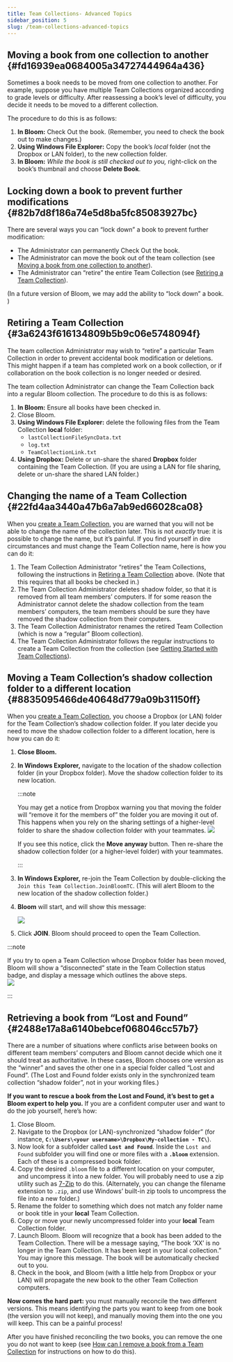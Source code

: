 ```yaml
---
title: Team Collections- Advanced Topics
sidebar_position: 5
slug: /team-collections-advanced-topics
---
```




## Moving a book from one collection to another {#fd16939ea0684005a34727444964a436}


Sometimes a book needs to be moved from one collection to another. For example, suppose you have multiple Team Collections organized according to grade levels or difficulty. After reassessing a book’s level of difficulty, you decide it needs to be moved to a different collection.


The procedure to do this is as follows:

1. **In Bloom:** Check Out the book. (Remember, you need to check the book out to make changes.)
2. **Using Windows File Explorer:** Copy the book’s _local_ folder (not the Dropbox or LAN folder), to the new collection folder.
3. **In Bloom:** _While the book is still checked out to you,_ right-click on the book’s thumbnail and choose **Delete Book**.

## Locking down a book to prevent further modifications {#82b7d8f186a74e5d8ba5fc85083927bc}


There are several ways you can “lock down” a book to prevent further modification: 

- The Administrator can permanently Check Out the book.
- The Administrator can move the book out of the team collection (see [Moving a book from one collection to another](/team-collections-advanced-topics#fd16939ea0684005a34727444964a436)).
- The Administrator can “retire” the entire Team Collection (see [Retiring a Team Collection](/team-collections-advanced-topics#3a6243f616134809b5b9c06e5748094f)).

(In a future version of Bloom, we may add the ability to “lock down” a book. )


## Retiring a Team Collection {#3a6243f616134809b5b9c06e5748094f}


The team collection Administrator may wish to “retire” a particular Team Collection in order to prevent accidental book modification or deletions. This might happen if a team has completed work on a book collection, or if collaboration on the book collection is no longer needed or desired. 


The team collection Administrator can change the Team Collection back into a regular Bloom collection. The procedure to do this is as follows:

1. **In Bloom:** Ensure all books have been checked in.
2. Close Bloom.
3. **Using Windows File Explorer:** delete the following files from the Team Collection **local** folder:
	- `lastCollectionFileSyncData.txt`
	- `log.txt`
	- `TeamCollectionLink.txt`
4. **Using Dropbox:** Delete or un-share the shared **Dropbox** folder containing the Team Collection. (If you are using a LAN for file sharing, delete or un-share the shared LAN folder.)

## Changing the name of a Team Collection {#22fd4aa3440a47b6a7ab9ed66028ca08}


When you [create a Team Collection](/team-collections-getting-started#6035d8998d5d42a4b66a19e86590d845), you are warned that you will not be able to change the name of the collection later. This is not _exactly_ true: it is possible to change the name, but it’s painful. If you find yourself in dire circumstances and must change the Team Collection name, here is how you can do it: 

1. The Team Collection Administrator “retires” the Team Collections, following the instructions in [Retiring a Team Collection](/team-collections-advanced-topics#3a6243f616134809b5b9c06e5748094f) above. (Note that this requires that all books be checked in.)
2. The Team Collection Administrator deletes shadow folder, so that it is removed from all team members’ computers. If for some reason the Administrator cannot delete the shadow collection from the team members’ computers, the team members should be sure they have removed the shadow collection from their computers.
3. The Team Collection Administrator renames the retired Team Collection (which is now a “regular” Bloom collection).
4. The Team Collection Administrator follows the regular instructions to create a Team Collection from the collection (see [Getting Started with Team Collections](/team-collections-getting-started)).

## Moving a Team Collection’s shadow collection folder to a different location {#8835095466de40648d779a09b31150ff}


When you [create a Team Collection](/team-collections-getting-started#6035d8998d5d42a4b66a19e86590d845), you choose a Dropbox (or LAN) folder for the Team Collection’s shadow collection folder. If you later decide you need to move the shadow collection folder to a different location, here is how you can do it:

1. **Close Bloom.**
2. **In Windows Explorer,** navigate to the location of the shadow collection folder (in your Dropbox folder). Move the shadow collection folder to its new location.

	:::note
	
	You may get a notice from Dropbox warning you that moving the folder will “remove it for the members of” the folder you are moving it out of. This happens when you rely on the sharing settings of a higher-level folder to share the shadow collection folder with your teammates. 
	![](./team-collections-advanced-topics.82d7bd6b-edd5-4630-8b5d-1a927218c219.png)
	
	If you see this notice, click the **Move anyway** button. Then re-share the shadow collection folder (or a higher-level folder) with your teammates.
	
	:::
	
	

3. **In Windows Explorer,** re-join the Team Collection by double-clicking the `Join this Team Collection.JoinBloomTC`. (This will alert Bloom to the new location of the shadow collection folder.)
4. **Bloom** will start, and will show this message:

	![](./team-collections-advanced-topics.49df2df6-5768-4e51-afb8-2b76be3c08dc.png)

5. Click **JOIN**. Bloom should proceed to open the Team Collection.

:::note

If you try to open a Team Collection whose Dropbox folder has been moved, Bloom will show a “disconnected” state in the Team Collection status badge, and display a message which outlines the above steps.  
![](./team-collections-advanced-topics.eb664e12-cdd1-48a2-a1d6-693517f1f933.png)

:::




## Retrieving a book from “Lost and Found” {#2488e17a8a6140bebcef068046cc57b7}


There are a number of situations where conflicts arise between books on different team members’ computers and Bloom cannot decide which one it should treat as authoritative. In these cases, Bloom chooses one version as the “winner” and saves the other one in a special folder called “Lost and Found”. (The Lost and Found folder exists only in the synchronized team collection “shadow folder”, not in your working files.) 


**If you want to rescue a book from the Lost and Found, it’s best to get a Bloom expert to help you.** If you are a confident computer user and want to do the job yourself, here’s how: 

1. Close Bloom.
2. Navigate to the Dropbox (or LAN)-synchronized “shadow folder” (for instance, **`C:\Users\<your username>\Dropbox\My-collection - TC\`**).
3. Now look for a subfolder called **`Lost and Found`**. Inside the `Lost and Found` subfolder you will find one or more files with a **`.bloom`** extension. Each of these is a compressed book folder.
4. Copy the desired `.bloom` file to a different location on your computer, and uncompress it into a new folder. You will probably need to use a zip utility such as [7-Zip](https://7-zip.org/) to do this. (Alternately, you can change the filename extension to `.zip`, and use Windows’ built-in zip tools to uncompress the file into a new folder.)
5. Rename the folder to something which does not match any folder name or book title in your **local** Team Collection.
6. Copy or move your newly uncompressed folder into your **local** Team Collection folder.
7. Launch Bloom. Bloom will recognize that a book has been added to the Team Collection. There will be a message saying, “The book ‘XX’ is no longer in the Team Collection. It has been kept in your local collection.” You may ignore this message. The book will be automatically checked out to you.
8. Check in the book, and Bloom (with a little help from Dropbox or your LAN) will propagate the new book to the other Team Collection computers.

**Now comes the hard part:** you must manually reconcile the two different versions. This means identifying the parts you want to keep from one book (the version you will not keep), and manually moving them into the one you will keep. This can be a painful process! 


After you have finished reconciling the two books, you can remove the one you do not want to keep (see [How can I remove a book from a Team Collection](/team-collection-faq#41000d72c84a4fde8bf3e62f407e4cea) for instructions on how to do this). 

